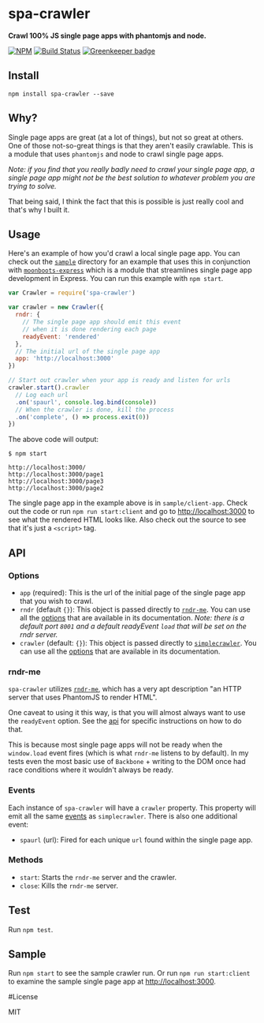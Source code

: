 spa-crawler
===========

**Crawl 100% JS single page apps with phantomjs and node.**

[![NPM](https://nodei.co/npm/spa-crawler.png)](https://nodei.co/npm/spa-crawler/)
[![Build Status](https://travis-ci.org/lukekarrys/spa-crawler.png?branch=master)](https://travis-ci.org/lukekarrys/spa-crawler)
[![Greenkeeper badge](https://badges.greenkeeper.io/lukekarrys/spa-crawler.svg)](https://greenkeeper.io/)


## Install

`npm install spa-crawler --save`


## Why?

Single page apps are great (at a lot of things), but not so great at others. One of those not-so-great things is that they aren't easily crawlable. This is a module that uses `phantomjs` and node to crawl single page apps.

*Note: if you find that you really badly need to crawl your single page app, a single page app might not be the best solution to whatever problem you are trying to solve.*

That being said, I think the fact that this is possible is just really cool and that's why I built it.


## Usage

Here's an example of how you'd crawl a local single page app. You can check out the [`sample`](./sample) directory for an example that uses this in conjunction with [`moonboots-express`](https://github.com/lukekarrys/moonboots-express) which is a module that streamlines single page app development in Express. You can run this example with `npm start`.

```js
var Crawler = require('spa-crawler')

var crawler = new Crawler({
  rndr: {
    // The single page app should emit this event
    // when it is done rendering each page
    readyEvent: 'rendered'
  },
  // The initial url of the single page app
  app: 'http://localhost:3000'
})

// Start out crawler when your app is ready and listen for urls
crawler.start().crawler
  // Log each url
  .on('spaurl', console.log.bind(console))
  // When the crawler is done, kill the process
  .on('complete', () => process.exit(0))
})
```

The above code will output:

```
$ npm start

http://localhost:3000/
http://localhost:3000/page1
http://localhost:3000/page3
http://localhost:3000/page2
```

The single page app in the example above is in `sample/client-app`. Check out the code or run `npm run start:client` and go to [http://localhost:3000](http://localhost:3000) to see what the rendered HTML looks like. Also check out the source to see that it's just a `<script>` tag.


## API

### Options

- `app` (required): This is the url of the initial page of the single page app that you wish to crawl.
- `rndr` (default `{}`): This object is passed directly to [`rndr-me`](https://github.com/jed/rndr.me). You can use all the [options](https://github.com/jed/rndr.me#api) that are available in its documentation. *Note: there is a default port `8001` and a default readyEvent `load` that will be set on the rndr server.*
- `crawler` (default: `{}`): This object is passed directly to [`simplecrawler`](https://github.com/cgiffard/node-simplecrawler). You can use all the [options](https://github.com/cgiffard/node-simplecrawler#configuring-the-crawler) that are available in its documentation.

### rndr-me

`spa-crawler` utilizes [`rndr-me`](https://github.com/jed/rndr.me), which has a very apt description "an HTTP server that uses PhantomJS to render HTML".

One caveat to using it this way, is that you will almost always want to use the `readyEvent` option. See the [api](https://github.com/jed/rndr.me#api) for specific instructions on how to do that.

This is because most single page apps will not be ready when the `window.load` event fires (which is what `rndr-me` listens to by default). In my tests even the most basic use of `Backbone` + writing to the DOM once had race conditions where it wouldn't always be ready.

### Events

Each instance of `spa-crawler` will have a `crawler` property. This property will emit all the same [events](https://github.com/cgiffard/node-simplecrawler#events) as `simplecrawler`. There is also one additional event:

- `spaurl` (url): Fired for each unique `url` found within the single page app.

### Methods

- `start`: Starts the `rndr-me` server and the crawler.
- `close`: Kills the `rndr-me` server.

## Test

Run `npm test`.


## Sample

Run `npm start` to see the sample crawler run. Or run `npm run start:client` to examine the sample single page app at [http://localhost:3000](http://localhost:3000).


#License

MIT
